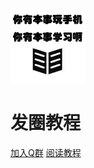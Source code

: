 ![logo](_media/icon.png)

# 发圈教程

<!-- > A magical documentation site generator.

* Simple and lightweight (~12kb gzipped)
* Multiple themes
* Not build static html files -->

[加入Q群](https://jq.qq.com/?_wv=1027&k=5uWknJx)
[阅读教程](#Overview)










[WX]: /_media/QRCode-03-07.png
